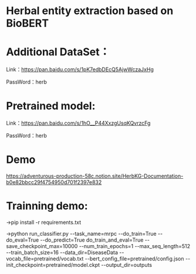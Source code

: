 # Herbal entity extraction based on BioBERT

# Additional DataSet：
Link：https://pan.baidu.com/s/1pK7edbDEcQ5AjwWczaJxHg 

PassWord：herb

# Pretrained model:
Link：https://pan.baidu.com/s/1hO__P44XxzgUsqKQvrzcFg 

PassWord：herb

# Demo
https://adventurous-production-58c.notion.site/HerbKG-Documentation-b0e82bbcc29f4754950d701f2397e832

# Trainning demo:
  ->pip install -r requirements.txt
  
  ->python run_classifier.py --task_name=mrpc --do_train=True --do_eval=True --do_predict=True do_train_and_eval=True --save_checkpoint_max=10000 --num_train_epochs=1 --max_seq_length=512 --train_batch_size=16 --data_dir=DiseaseData --vocab_file=pretrained/vocab.txt --bert_config_file=pretrained/config.json --init_checkpoint=pretrained/model.ckpt --output_dir=outputs
